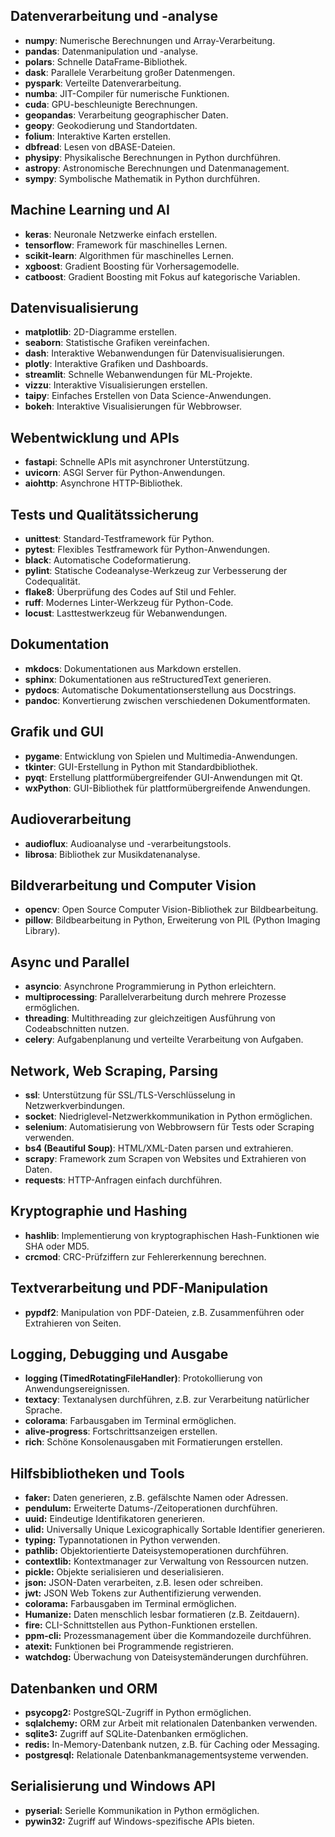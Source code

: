 ## Datenverarbeitung und -analyse
- **numpy**: Numerische Berechnungen und Array-Verarbeitung.
- **pandas**: Datenmanipulation und -analyse.
- **polars**: Schnelle DataFrame-Bibliothek.
- **dask**: Parallele Verarbeitung großer Datenmengen.
- **pyspark**: Verteilte Datenverarbeitung.
- **numba**: JIT-Compiler für numerische Funktionen.
- **cuda**: GPU-beschleunigte Berechnungen.
- **geopandas**: Verarbeitung geographischer Daten.
- **geopy**: Geokodierung und Standortdaten.
- **folium**: Interaktive Karten erstellen.
- **dbfread**: Lesen von dBASE-Dateien.
- **physipy**: Physikalische Berechnungen in Python durchführen. 
- **astropy**: Astronomische Berechnungen und Datenmanagement. 
- **sympy**: Symbolische Mathematik in Python durchführen.

## Machine Learning und AI
- **keras**: Neuronale Netzwerke einfach erstellen.
- **tensorflow**: Framework für maschinelles Lernen.
- **scikit-learn**: Algorithmen für maschinelles Lernen.
- **xgboost**: Gradient Boosting für Vorhersagemodelle.
- **catboost**: Gradient Boosting mit Fokus auf kategorische Variablen.

## Datenvisualisierung
- **matplotlib**: 2D-Diagramme erstellen.
- **seaborn**: Statistische Grafiken vereinfachen.
- **dash**: Interaktive Webanwendungen für Datenvisualisierungen.
- **plotly**: Interaktive Grafiken und Dashboards.
- **streamlit**: Schnelle Webanwendungen für ML-Projekte.
- **vizzu**: Interaktive Visualisierungen erstellen.
- **taipy**: Einfaches Erstellen von Data Science-Anwendungen.
- **bokeh**: Interaktive Visualisierungen für Webbrowser.

## Webentwicklung und APIs
- **fastapi**: Schnelle APIs mit asynchroner Unterstützung.
- **uvicorn**: ASGI Server für Python-Anwendungen.
- **aiohttp**: Asynchrone HTTP-Bibliothek.

## Tests und Qualitätssicherung
- **unittest**: Standard-Testframework für Python.
- **pytest**: Flexibles Testframework für Python-Anwendungen.
- **black**: Automatische Codeformatierung.
- **pylint**: Statische Codeanalyse-Werkzeug zur Verbesserung der Codequalität.
- **flake8**: Überprüfung des Codes auf Stil und Fehler.
- **ruff**: Modernes Linter-Werkzeug für Python-Code.
- **locust**: Lasttestwerkzeug für Webanwendungen.

## Dokumentation
- **mkdocs**: Dokumentationen aus Markdown erstellen.
- **sphinx**: Dokumentationen aus reStructuredText generieren.
- **pydocs**: Automatische Dokumentationserstellung aus Docstrings.
- **pandoc**: Konvertierung zwischen verschiedenen Dokumentformaten.

## Grafik und GUI
- **pygame**: Entwicklung von Spielen und Multimedia-Anwendungen.
- **tkinter**: GUI-Erstellung in Python mit Standardbibliothek.
- **pyqt**: Erstellung plattformübergreifender GUI-Anwendungen mit Qt.
- **wxPython**: GUI-Bibliothek für plattformübergreifende Anwendungen.

## Audioverarbeitung
- **audioflux**: Audioanalyse und -verarbeitungstools.
- **librosa**: Bibliothek zur Musikdatenanalyse.

## Bildverarbeitung und Computer Vision
- **opencv**: Open Source Computer Vision-Bibliothek zur Bildbearbeitung.
- **pillow**: Bildbearbeitung in Python, Erweiterung von PIL (Python Imaging Library).

## Async und Parallel
- **asyncio**: Asynchrone Programmierung in Python erleichtern.
- **multiprocessing**: Parallelverarbeitung durch mehrere Prozesse ermöglichen.
- **threading**: Multithreading zur gleichzeitigen Ausführung von Codeabschnitten nutzen.
- **celery**: Aufgabenplanung und verteilte Verarbeitung von Aufgaben.

## Network, Web Scraping, Parsing
- **ssl**: Unterstützung für SSL/TLS-Verschlüsselung in Netzwerkverbindungen.
- **socket**: Niedriglevel-Netzwerkkommunikation in Python ermöglichen.
- **selenium**: Automatisierung von Webbrowsern für Tests oder Scraping verwenden.
- **bs4 (Beautiful Soup)**: HTML/XML-Daten parsen und extrahieren.
- **scrapy**: Framework zum Scrapen von Websites und Extrahieren von Daten.
- **requests**: HTTP-Anfragen einfach durchführen.

## Kryptographie und Hashing
- **hashlib**: Implementierung von kryptographischen Hash-Funktionen wie SHA oder MD5.
- **crcmod**: CRC-Prüfziffern zur Fehlererkennung berechnen.

## Textverarbeitung und PDF-Manipulation
- **pypdf2**: Manipulation von PDF-Dateien, z.B. Zusammenführen oder Extrahieren von Seiten. 


## Logging, Debugging und Ausgabe
- **logging (TimedRotatingFileHandler)**: Protokollierung von Anwendungsereignissen. 
- **textacy**: Textanalysen durchführen, z.B. zur Verarbeitung natürlicher Sprache. 
- **colorama**: Farbausgaben im Terminal ermöglichen. 
- **alive-progress**: Fortschrittsanzeigen erstellen. 
- **rich**: Schöne Konsolenausgaben mit Formatierungen erstellen.

## Hilfsbibliotheken und Tools
 - **faker:** Daten generieren, z.B. gefälschte Namen oder Adressen. 
 - **pendulum:** Erweiterte Datums-/Zeitoperationen durchführen. 
 - **uuid:** Eindeutige Identifikatoren generieren. 
 - **ulid:** Universally Unique Lexicographically Sortable Identifier generieren. 
 - **typing:** Typannotationen in Python verwenden. 
 - **pathlib:** Objektorientierte Dateisystemoperationen durchführen. 
 - **contextlib:** Kontextmanager zur Verwaltung von Ressourcen nutzen. 
 - **pickle:** Objekte serialisieren und deserialisieren. 
 - **json:** JSON-Daten verarbeiten, z.B. lesen oder schreiben. 
 - **jwt:** JSON Web Tokens zur Authentifizierung verwenden. 
 - **colorama:** Farbausgaben im Terminal ermöglichen. 
 - **Humanize:** Daten menschlich lesbar formatieren (z.B. Zeitdauern). 
 - **fire:** CLI-Schnittstellen aus Python-Funktionen erstellen. 
 - **ppm-cli:** Prozessmanagement über die Kommandozeile durchführen. 
 - **atexit:** Funktionen bei Programmende registrieren. 
 - **watchdog:** Überwachung von Dateisystemänderungen durchführen. 

## Datenbanken und ORM
 - **psycopg2:** PostgreSQL-Zugriff in Python ermöglichen. 
 - **sqlalchemy:** ORM zur Arbeit mit relationalen Datenbanken verwenden. 
 - **sqlite3:** Zugriff auf SQLite-Datenbanken ermöglichen. 
 - **redis:** In-Memory-Datenbank nutzen, z.B. für Caching oder Messaging. 
 - **postgresql:** Relationale Datenbankmanagementsysteme verwenden.

## Serialisierung und Windows API
 - **pyserial:** Serielle Kommunikation in Python ermöglichen. 
 - **pywin32:** Zugriff auf Windows-spezifische APIs bieten. 
